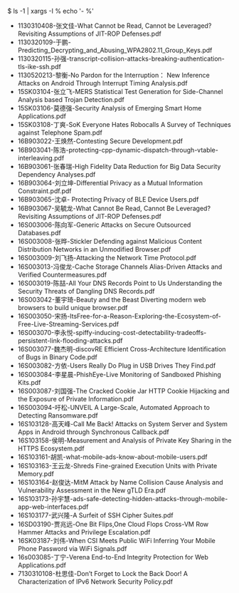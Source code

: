 $ ls -1 | xargs -I % echo '- %'

- 1130310408-张文佳-What Cannot be Read, Cannot be Leveraged? Revisiting Assumptions of JIT-ROP Defenses.pdf
- 1130320109-于鹏-Predicting_Decrypting_and_Abusing_WPA2802.11_Group_Keys.pdf
- 1130320115-孙强-transcript-collision-attacks-breaking-authentication-tls-ike-ssh.pdf
- 1130520213-黎衡-No Pardon for the Interruption： New Inference Attacks on Android Through Interrupt Timing Analysis.pdf
- 15SK03104-张立飞-MERS Statistical Test Generation for Side-Channel Analysis based Trojan Detection.pdf
- 15SK03106-莫德强-Security Analysis of Emerging Smart Home Applications.pdf
- 15SK03108-丁爽-SoK Everyone Hates Robocalls A Survey of Techniques against Telephone Spam.pdf
- 16B903022-王焕然-Contesting Secure Development.pdf
- 16B903041-陈浩-protecting-cpp-dynamic-dispatch-through-vtable-interleaving.pdf
- 16B903061-张春瑞-High Fidelity Data Reduction for Big Data Security Dependency Analyses.pdf
- 16B903064-刘立坤-Differential Privacy as a Mutual Information Constraint.pdf.pdf
- 16B903065-沈卓- Protecting Privacy of BLE Device Users.pdf
- 16B903067-吴毓龙-What Cannot Be Read, Cannot Be Leveraged? Revisiting Assumptions of JIT-ROP Defenses.pdf
- 16S003006-陈向军-Generic Attacks on Secure Outsourced Databases.pdf
- 16S003008-张晔-Stickler Defending against Malicious Content Distribution Networks in an Unmodified Browser.pdf
- 16S003009-刘飞扬-Attacking the Network Time Protocol.pdf
- 16S003013-冯俊龙-Cache Storage Channels Alias-Driven Attacks and Verified Countermeasures.pdf
- 16S003019-陈喆-All Your DNS Records Point to Us Understanding the Security Threats of Dangling DNS Records.pdf
- 16S003042-董宇琦-Beauty and the Beast Diverting modern web browsers to build unique browser.pdf
- 16S003050-宋扬-ItsFree-for-a-Reason-Exploring-the-Ecosystem-of-Free-Live-Streaming-Services.pdf
- 16S003070-李永悦-spiffy-inducing-cost-detectability-tradeoffs-persistent-link-flooding-attacks.pdf
- 16S003077-魏杰明-discovRE Efficient Cross-Architecture Identification of Bugs in Binary Code.pdf
- 16S003082-方依-Users Really Do Plug in USB Drives They Find.pdf
- 16S003084-李星晨-PhishEye-Live Monitoring of Sandboxed Phishing Kits.pdf
- 16S003087-刘国强-The Cracked Cookie Jar HTTP Cookie Hijacking and the Exposure of Private Information.pdf
- 16S003094-吁松-UNVEIL A Large-Scale, Automated Approach to Detecting Ransomware.pdf
- 16S103128-高天峰-Call Me Back! Attacks on System Server and System Apps in Android through Synchronous Callback.pdf
- 16S103158-侯明-Measurement and Analysis of Private Key Sharing in the HTTPS Ecosystem.pdf
- 16S103161-胡凯-what-mobile-ads-know-about-mobile-users.pdf
- 16S103163-王云龙-Shreds Fine-grained Execution Units with Private Memory.pdf
- 16S103164-赵俊达-MitM Attack by Name Collision Cause Analysis and Vulnerability Assessment in the New gTLD Era.pdf
- 16S103173-孙宇慧-ads-safe-detecting-hidden-attacks-through-mobile-app-web-interfaces.pdf
- 16S103177-武兴隆-A Surfeit of SSH Cipher Suites.pdf
- 16SD03190-贾兆远-One Bit Flips,One Cloud Flops Cross-VM Row Hammer Attacks and Privilege Escalation.pdf
- 16SK03187-刘伟-When CSI Meets Public WiFi Inferring Your Mobile Phone Password via WiFi Signals.pdf
- 16s003085-丁宁-Verena End-to-End Integrity Protection for Web Applications.pdf
- 7130310108-杜思佳-Don’t Forget to Lock the Back Door! A Characterization of IPv6 Network Security Policy.pdf